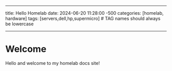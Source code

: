 - - -
title: Hello Homelab
date: 2024-06-20 11:28:00 -500
categories: [homelab, hardware]
tags: [servers,dell,hp,supermicro] # TAG names should always be lowercase
- - -

# Welcome

Hello and welcome to my homelab docs site!
